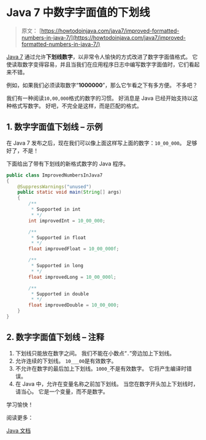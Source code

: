 # Java 7 中数字字面值的下划线

> 原文： [https://howtodoinjava.com/java7/improved-formatted-numbers-in-java-7/](https://howtodoinjava.com/java7/improved-formatted-numbers-in-java-7/)

[Java 7](https://howtodoinjava.com/java7/java-7-changes-features-and-enhancements/) 通过允许**下划线数字**，以非常令人愉快的方式改进了数字字面值格式。 它使读取数字变得容易，并且当我们在应用程序日志中编写数字字面值时，它们看起来不错。

例如，如果我们必须读取数字“**1000000**”，那么它乍看之下有多方便。 不多吧？

我们有一种阅读`10,00,000`格式的数字的习惯。 好消息是 Java 已经开始支持以这种格式写数字。 好吧，不完全是这样，而是匹配的格式。

## 1\. 数字字面值下划线 – 示例

在 Java 7 发布之后，现在我们可以像上面这样写上面的数字：`10_00_000`。 足够好了，不是！

下面给出了带有下划线的新格式数字的 Java 程序。

```java
public class ImprovedNumbersInJava7
{
	@SuppressWarnings("unused")
	public static void main(String[] args)
	{
		/**
		 * Supported in int
		 * */
		int improvedInt = 10_00_000;

		/**
		 * Supported in float
		 * */
		float improvedFloat = 10_00_000f;

		/**
		 * Supported in long
		 * */
		float improvedLong = 10_00_000l;

		/**
		 * Supported in double
		 * */
		float improvedDouble = 10_00_000;
	}
}

```

## 2\. 数字字面值下划线 – 注释

1.  下划线只能放在数字之间。 我们不能在小数点“`.`”旁边加上下划线。
2.  允许连续的下划线。 `10___00`是有效数字。
3.  不允许在数字的最后加上下划线。`1000_`不是有效数字。 它将产生编译时错误。
4.  在 Java 中，允许在变量名称之前加下划线。 当您在数字开头加上下划线时，请当心。 它是一个变量，而不是数字。

学习愉快！

阅读更多：

[Java 文档](https://docs.oracle.com/javase/7/docs/technotes/guides/language/underscores-literals.html)